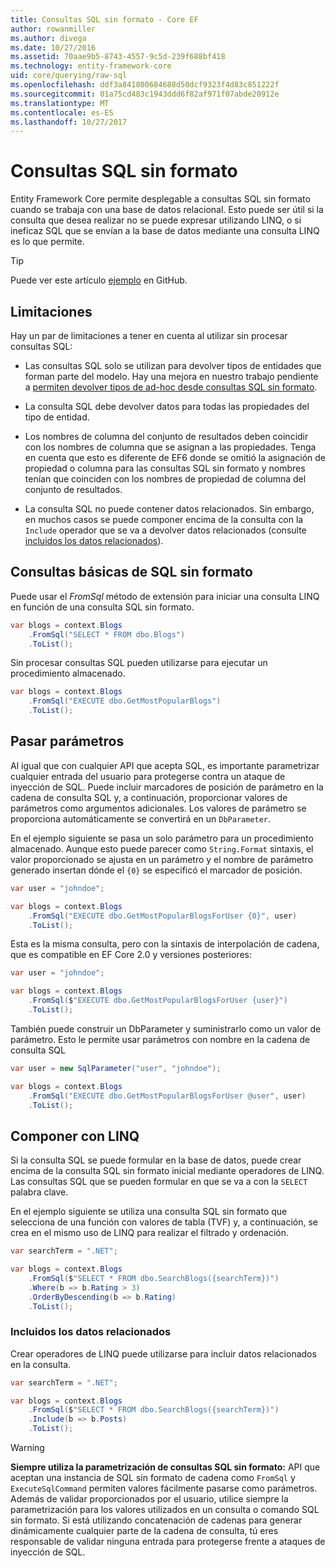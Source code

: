 ```yaml
---
title: Consultas SQL sin formato - Core EF
author: rowanmiller
ms.author: divega
ms.date: 10/27/2016
ms.assetid: 70aae9b5-8743-4557-9c5d-239f688bf418
ms.technology: entity-framework-core
uid: core/querying/raw-sql
ms.openlocfilehash: ddf3a841800684688d50dcf9323f4d83c851222f
ms.sourcegitcommit: 01a75cd483c1943ddd6f82af971f07abde20912e
ms.translationtype: MT
ms.contentlocale: es-ES
ms.lasthandoff: 10/27/2017
---
```

# <a name="raw-sql-queries"></a>Consultas SQL sin formato

Entity Framework Core permite desplegable a consultas SQL sin formato cuando se trabaja con una base de datos relacional. Esto puede ser útil si la consulta que desea realizar no se puede expresar utilizando LINQ, o si ineficaz SQL que se envían a la base de datos mediante una consulta LINQ es lo que permite.

> [!TIP]  
> Puede ver este artículo [ejemplo](https://github.com/aspnet/EntityFramework.Docs/tree/master/samples/core/Querying) en GitHub.

## <a name="limitations"></a>Limitaciones

Hay un par de limitaciones a tener en cuenta al utilizar sin procesar consultas SQL:
* Las consultas SQL solo se utilizan para devolver tipos de entidades que forman parte del modelo. Hay una mejora en nuestro trabajo pendiente a [permiten devolver tipos de ad-hoc desde consultas SQL sin formato](https://github.com/aspnet/EntityFramework/issues/1862).

* La consulta SQL debe devolver datos para todas las propiedades del tipo de entidad.

* Los nombres de columna del conjunto de resultados deben coincidir con los nombres de columna que se asignan a las propiedades. Tenga en cuenta que esto es diferente de EF6 donde se omitió la asignación de propiedad o columna para las consultas SQL sin formato y nombres tenían que coinciden con los nombres de propiedad de columna del conjunto de resultados.

* La consulta SQL no puede contener datos relacionados. Sin embargo, en muchos casos se puede componer encima de la consulta con la `Include` operador que se va a devolver datos relacionados (consulte [incluidos los datos relacionados](#including-related-data)).

## <a name="basic-raw-sql-queries"></a>Consultas básicas de SQL sin formato

Puede usar el *FromSql* método de extensión para iniciar una consulta LINQ en función de una consulta SQL sin formato.

<!-- [!code-csharp[Main](samples/core/Querying/Querying/RawSQL/Sample.cs)] -->
``` csharp
var blogs = context.Blogs
    .FromSql("SELECT * FROM dbo.Blogs")
    .ToList();
```

Sin procesar consultas SQL pueden utilizarse para ejecutar un procedimiento almacenado.

<!-- [!code-csharp[Main](samples/core/Querying/Querying/RawSQL/Sample.cs)] -->
``` csharp
var blogs = context.Blogs
    .FromSql("EXECUTE dbo.GetMostPopularBlogs")
    .ToList();
```

## <a name="passing-parameters"></a>Pasar parámetros

Al igual que con cualquier API que acepta SQL, es importante parametrizar cualquier entrada del usuario para protegerse contra un ataque de inyección de SQL. Puede incluir marcadores de posición de parámetro en la cadena de consulta SQL y, a continuación, proporcionar valores de parámetros como argumentos adicionales. Los valores de parámetro se proporciona automáticamente se convertirá en un `DbParameter`.

En el ejemplo siguiente se pasa un solo parámetro para un procedimiento almacenado. Aunque esto puede parecer como `String.Format` sintaxis, el valor proporcionado se ajusta en un parámetro y el nombre de parámetro generado insertan dónde el `{0}` se especificó el marcador de posición.

<!-- [!code-csharp[Main](samples/core/Querying/Querying/RawSQL/Sample.cs)] -->
``` csharp
var user = "johndoe";

var blogs = context.Blogs
    .FromSql("EXECUTE dbo.GetMostPopularBlogsForUser {0}", user)
    .ToList();
```

Esta es la misma consulta, pero con la sintaxis de interpolación de cadena, que es compatible en EF Core 2.0 y versiones posteriores:

<!-- [!code-csharp[Main](samples/core/Querying/Querying/RawSQL/Sample.cs)] -->
``` csharp
var user = "johndoe";

var blogs = context.Blogs
    .FromSql($"EXECUTE dbo.GetMostPopularBlogsForUser {user}")
    .ToList();
```

También puede construir un DbParameter y suministrarlo como un valor de parámetro. Esto le permite usar parámetros con nombre en la cadena de consulta SQL

<!-- [!code-csharp[Main](samples/core/Querying/Querying/RawSQL/Sample.cs)] -->
``` csharp
var user = new SqlParameter("user", "johndoe");

var blogs = context.Blogs
    .FromSql("EXECUTE dbo.GetMostPopularBlogsForUser @user", user)
    .ToList();
```

## <a name="composing-with-linq"></a>Componer con LINQ

Si la consulta SQL se puede formular en la base de datos, puede crear encima de la consulta SQL sin formato inicial mediante operadores de LINQ. Las consultas SQL que se pueden formular en que se va a con la `SELECT` palabra clave.

En el ejemplo siguiente se utiliza una consulta SQL sin formato que selecciona de una función con valores de tabla (TVF) y, a continuación, se crea en el mismo uso de LINQ para realizar el filtrado y ordenación.

<!-- [!code-csharp[Main](samples/core/Querying/Querying/RawSQL/Sample.cs)] -->
``` csharp
var searchTerm = ".NET";

var blogs = context.Blogs
    .FromSql($"SELECT * FROM dbo.SearchBlogs({searchTerm})")
    .Where(b => b.Rating > 3)
    .OrderByDescending(b => b.Rating)
    .ToList();
```

### <a name="including-related-data"></a>Incluidos los datos relacionados

Crear operadores de LINQ puede utilizarse para incluir datos relacionados en la consulta.

<!-- [!code-csharp[Main](samples/core/Querying/Querying/RawSQL/Sample.cs)] -->
``` csharp
var searchTerm = ".NET";

var blogs = context.Blogs
    .FromSql($"SELECT * FROM dbo.SearchBlogs({searchTerm})")
    .Include(b => b.Posts)
    .ToList();
```

> [!WARNING]  
> **Siempre utiliza la parametrización de consultas SQL sin formato:** API que aceptan una instancia de SQL sin formato de cadena como `FromSql` y `ExecuteSqlCommand` permiten valores fácilmente pasarse como parámetros. Además de validar proporcionados por el usuario, utilice siempre la parametrización para los valores utilizados en un consulta o comando SQL sin formato. Si está utilizando concatenación de cadenas para generar dinámicamente cualquier parte de la cadena de consulta, tú eres responsable de validar ninguna entrada para protegerse frente a ataques de inyección de SQL.
